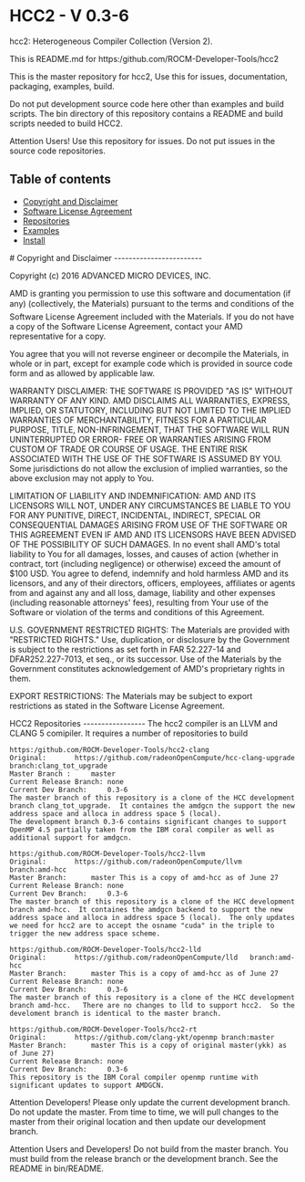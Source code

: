 HCC2 - V 0.3-6 
==============

hcc2:  Heterogeneous Compiler Collection (Version 2). 

This is README.md for https:/github.com/ROCM-Developer-Tools/hcc2

This is the master repository for hcc2,  Use this for issues, documentation, packaging, examples, build.  

Do not put development source code here other than examples and build scripts.  The bin directory of this 
repository contains a README and build scripts needed to build HCC2.

Attention Users!  Use this repository for issues.   Do not put issues in the source code repositories. 

Table of contents
-----------------

- [Copyright and Disclaimer](#Copyright)
- [Software License Agreement](LICENSE.TXT)
- [Repositories](#Repositories)
- [Examples](examples)
- [Install](bin/README)



<A NAME="Copyright">
# Copyright and Disclaimer
------------------------

Copyright (c) 2016 ADVANCED MICRO DEVICES, INC.  

AMD is granting you permission to use this software and documentation (if any) (collectively, the 
Materials) pursuant to the terms and conditions of the Software License Agreement included with the 
Materials.  If you do not have a copy of the Software License Agreement, contact your AMD 
representative for a copy.

You agree that you will not reverse engineer or decompile the Materials, in whole or in part, except for 
example code which is provided in source code form and as allowed by applicable law.

WARRANTY DISCLAIMER: THE SOFTWARE IS PROVIDED "AS IS" WITHOUT WARRANTY OF ANY 
KIND.  AMD DISCLAIMS ALL WARRANTIES, EXPRESS, IMPLIED, OR STATUTORY, INCLUDING BUT NOT 
LIMITED TO THE IMPLIED WARRANTIES OF MERCHANTABILITY, FITNESS FOR A PARTICULAR 
PURPOSE, TITLE, NON-INFRINGEMENT, THAT THE SOFTWARE WILL RUN UNINTERRUPTED OR ERROR-
FREE OR WARRANTIES ARISING FROM CUSTOM OF TRADE OR COURSE OF USAGE.  THE ENTIRE RISK 
ASSOCIATED WITH THE USE OF THE SOFTWARE IS ASSUMED BY YOU.  Some jurisdictions do not 
allow the exclusion of implied warranties, so the above exclusion may not apply to You. 

LIMITATION OF LIABILITY AND INDEMNIFICATION:  AMD AND ITS LICENSORS WILL NOT, 
UNDER ANY CIRCUMSTANCES BE LIABLE TO YOU FOR ANY PUNITIVE, DIRECT, INCIDENTAL, 
INDIRECT, SPECIAL OR CONSEQUENTIAL DAMAGES ARISING FROM USE OF THE SOFTWARE OR THIS 
AGREEMENT EVEN IF AMD AND ITS LICENSORS HAVE BEEN ADVISED OF THE POSSIBILITY OF SUCH 
DAMAGES.  In no event shall AMD's total liability to You for all damages, losses, and 
causes of action (whether in contract, tort (including negligence) or otherwise) 
exceed the amount of $100 USD.  You agree to defend, indemnify and hold harmless 
AMD and its licensors, and any of their directors, officers, employees, affiliates or 
agents from and against any and all loss, damage, liability and other expenses 
(including reasonable attorneys' fees), resulting from Your use of the Software or 
violation of the terms and conditions of this Agreement.  

U.S. GOVERNMENT RESTRICTED RIGHTS: The Materials are provided with "RESTRICTED RIGHTS." 
Use, duplication, or disclosure by the Government is subject to the restrictions as set 
forth in FAR 52.227-14 and DFAR252.227-7013, et seq., or its successor.  Use of the 
Materials by the Government constitutes acknowledgement of AMD's proprietary rights in them.

EXPORT RESTRICTIONS: The Materials may be subject to export restrictions as stated in the 
Software License Agreement.

<A NAME="Repositories">
HCC2 Repositories
-----------------
The hcc2 compiler is an LLVM and CLANG 5 comipiler.  It requires a number of repositories to build

```
https:/github.com/ROCM-Developer-Tools/hcc2-clang
Original: 		https://github.com/radeonOpenCompute/hcc-clang-upgrade  branch:clang_tot_upgrade
Master Branch :  	master
Current Release Branch: none
Current Dev Branch:  	0.3-6
The master branch of this repository is a clone of the HCC development branch clang_tot_upgrade.  It containes the amdgcn the support the new address space and alloca in address space 5 (local). 
The development branch 0.3-6 contains significant changes to support OpenMP 4.5 partially taken from the IBM coral compiler as well as additional support for amdgcn. 

https:/github.com/ROCM-Developer-Tools/hcc2-llvm
Original: 		https://github.com/radeonOpenCompute/llvm   branch:amd-hcc
Master Branch:  	master This is a copy of amd-hcc as of June 27
Current Release Branch: none
Current Dev Branch:  	0.3-6
The master branch of this repository is a clone of the HCC development branch amd-hcc.  It containes the amdgcn backend to support the new address space and alloca in address space 5 (local).  The only updates we need for hcc2 are to accept the osname "cuda" in the triple to trigger the new address space scheme. 

https:/github.com/ROCM-Developer-Tools/hcc2-lld
Original: 		https://github.com/radeonOpenCompute/lld   branch:amd-hcc
Master Branch:  	master This is a copy of amd-hcc as of June 27
Current Release Branch: none
Current Dev Branch:  	0.3-6
The master branch of this repository is a clone of the HCC development branch amd-hcc.   There are no changes to lld to support hcc2.  So the develoment branch is identical to the master branch. 

https:/github.com/ROCM-Developer-Tools/hcc2-rt
Original: 		https://github.com/clang-ykt/openmp branch:master
Master Branch:  	master This is a copy of original master(ykk) as of June 27)
Current Release Branch: none
Current Dev Branch:  	0.3-6
This repository is the IBM Coral compiler openmp runtime with significant updates to support AMDGCN. 
```

Attention Developers!   Please only update the current development branch.  Do not update the master.  From time to time, we will pull changes to the master from their original location and then update our development branch. 

Attention Users and Developers!  Do not build from the master branch.  You must build from the release branch or the development branch.  See the README in bin/README. 

